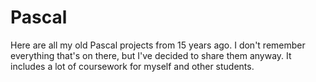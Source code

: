 # Pascal

Here are all my old Pascal projects from 15 years ago. I don't remember everything that's on there, but I've decided to share them anyway. It includes a lot of coursework for myself and other students.
